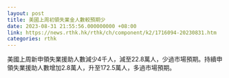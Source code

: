```yaml
---
layout: post
title: 美國上周初領失業金人數較預期少
date: 2023-08-31 21:55:56.000000000 +08:00
link: https://news.rthk.hk/rthk/ch/component/k2/1716094-20230831.htm
categories: rthk
---
```


美國上周新申領失業援助人數減少4千人，減至22.8萬人，少過市場預期。持續申領失業援助人數增加2.8萬人，升至172.5萬人，多過市場預期。
